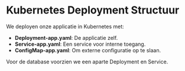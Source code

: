 # Kubernetes Deployment Structuur

We deployen onze applicatie in Kubernetes met:

- **Deployment-app.yaml**: De applicatie zelf.
- **Service-app.yaml**: Een service voor interne toegang.
- **ConfigMap-app.yaml**: Om externe configuratie op te slaan.

Voor de database voorzien we een aparte Deployment en Service.
